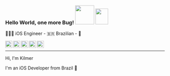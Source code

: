 ### Hello World, one more Bug! <img src="https://media.giphy.com/media/17mNCcKU1mJlrbXodo/giphy.gif" width="60" height="60" /> <img src="https://media.giphy.com/media/l378BaFZ8AUJ20NvW/giphy.gif" width="40" height="50" />

👨🏿‍💻 iOS Engineer  - 🇧🇷 Brazilian - 🧐 

<a target="_blank" href="https://www.linkedin.com/in/marcos-kilmer/">
  <img align="left" alt="LinkdeIN" width="22px" src="https://cdn.jsdelivr.net/npm/simple-icons@v3/icons/linkedin.svg" />
</a>
<a target="_blank" href="https://api.whatsapp.com/send?phone=5585989654018">
  <img align="left" alt="Whatsapp" width="22px" src="https://cdn.jsdelivr.net/npm/simple-icons@v3/icons/whatsapp.svg" />
</a>
<a target="_blank" href="https://www.instagram.com/marcos_kilmer/">
  <img align="left" alt="Instagram" width="22px" src="https://cdn.jsdelivr.net/npm/simple-icons@v3/icons/instagram.svg" />
</a>
<a target="_blank" href="https://dev.to/mkilmer">
  <img align="left" alt="Devto" width="22px" src="https://cdn.jsdelivr.net/npm/simple-icons@v3/icons/dev-dot-to.svg" />
</a>
<a target="_blank" href="mailto:marcoskilmer1@gmail.com">
  <img align="left" alt="Gmail" width="22px" src="https://cdn.jsdelivr.net/npm/simple-icons@v3/icons/gmail.svg" />
</a>

<br>
<hr></hr>

Hi, I'm Kilmer

I'm an iOS Developer from Brazil 💚

  
